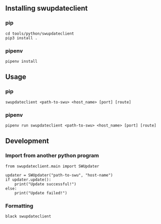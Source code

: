 <!--
SPDX-FileCopyrightText: 2021 Blueye Robotics AS

SPDX-License-Identifier: GPL-2.0-only
-->

## Installing swupdateclient

### pip
```
cd tools/python/swupdateclient
pip3 install .
```

### pipenv
```
pipenv install
```

## Usage

### pip
```
swupdateclient <path-to-swu> <host_name> [port] [route]
```

### pipenv
```
pipenv run swupdateclient <path-to-swu> <host_name> [port] [route]
```


## Development
### Import from another python program
```
from swupdateclient.main import SWUpdater

updater = SWUpdater("path-to-swu", "host-name")
if updater.update():
    print("Update successful!")
else:
    print("Update failed!")
```

### Formatting
```
black swupdateclient
```
